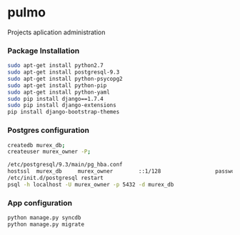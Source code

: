 # pulmo

Projects aplication administration


### Package Installation
```bash
sudo apt-get install python2.7
sudo apt-get install postgresql-9.3
sudo apt-get install python-psycopg2
sudo apt-get install python-pip
sudo apt-get install python-yaml
sudo pip install django==1.7.4
sudo pip install django-extensions
pip install django-bootstrap-themes
```
### Postgres configuration
```bash
createdb murex_db;
createuser murex_owner -P;

/etc/postgresql/9.3/main/pg_hba.conf
hostssl  murex_db     murex_owner        ::1/128                 password
/etc/init.d/postgresql restart
psql -h localhost -U murex_owner -p 5432 -d murex_db
```
### App configuration
```bash
python manage.py syncdb
python manage.py migrate
```
